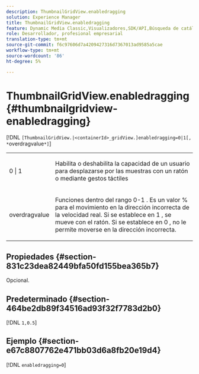 ```yaml
---
description: ThumbnailGridView.enabledragging
solution: Experience Manager
title: ThumbnailGridView.enabledragging
feature: Dynamic Media Classic,Visualizadores,SDK/API,Búsqueda de catálogos electrónicos
role: Desarrollador, profesional empresarial
translation-type: tm+mt
source-git-commit: f6c97606d7a4209427316d7367013ad9585a5cae
workflow-type: tm+mt
source-wordcount: '86'
ht-degree: 5%

---
```



# ThumbnailGridView.enabledragging{#thumbnailgridview-enabledragging}

[!DNL `[ThumbnailGridView.|<containerId>_gridView.]enabledragging=0|1[, *`overdragvalue`*]`]

<table id="table_B1363BFD20204093AAB326A1AB503B93"> 
 <tbody> 
  <tr> 
   <td> <p> <span class="codeph"> 0 | 1 </span> </p> </td> 
   <td> <p> Habilita o deshabilita la capacidad de un usuario para desplazarse por las muestras con un ratón o mediante gestos táctiles </p> </td> 
  </tr> 
  <tr> 
   <td> <p> <span class="codeph"> <span class="varname"> overdragvalue  </span> </span> </p> </td> 
   <td> <p> Funciones dentro del rango <span class="codeph"> 0-1 </span>. Es un valor <span class="codeph"> % </span> para el movimiento en la dirección incorrecta de la velocidad real. Si se establece en <span class="codeph"> 1 </span>, se mueve con el ratón. Si se establece en <span class="codeph"> 0 </span>, no le permite moverse en la dirección incorrecta. </p> </td> 
  </tr> 
 </tbody> 
</table>

## Propiedades {#section-831c23dea82449bfa50fd155bea365b7}

Opcional.

## Predeterminado {#section-464be2db89f34516ad93f32f7783d2b0}

[!DNL `1,0.5`]

## Ejemplo {#section-e67c8807762e471bb03d6a8fb20e19d4}

[!DNL `enabledragging=0`]
